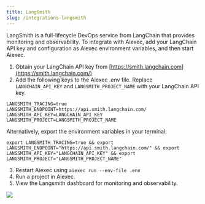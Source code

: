 ```yaml
---
title: LangSmith
slug: /integrations-langsmith
---
```




LangSmith is a full-lifecycle DevOps service from LangChain that provides monitoring and observability. To integrate with Aiexec, add your LangChain API key and configuration as Aiexec environment variables, and then start Aiexec.

1. Obtain your LangChain API key from [https://smith.langchain.com](https://smith.langchain.com/)
2. Add the following keys to the Aiexec .env file.
Replace `LANGCHAIN_API_KEY` and `LANGSMITH_PROJECT_NAME` with your LangChain API key.

```text
LANGSMITH_TRACING=true
LANGSMITH_ENDPOINT=https://api.smith.langchain.com/
LANGSMITH_API_KEY=LANGCHAIN_API_KEY
LANGSMITH_PROJECT=LANGSMITH_PROJECT_NAME
```

Alternatively, export the environment variables in your terminal:

`export LANGSMITH_TRACING=true && export LANGSMITH_ENDPOINT="https://api.smith.langchain.com/" && export LANGSMITH_API_KEY="LANGCHAIN_API_KEY" && export LANGSMITH_PROJECT="LANGSMITH_PROJECT_NAME"`

3. Restart Aiexec using `aiexec run --env-file .env`
4. Run a project in Aiexec.
5. View the Langsmith dashboard for monitoring and observability.

![](/img/langsmith-dashboard.png)

